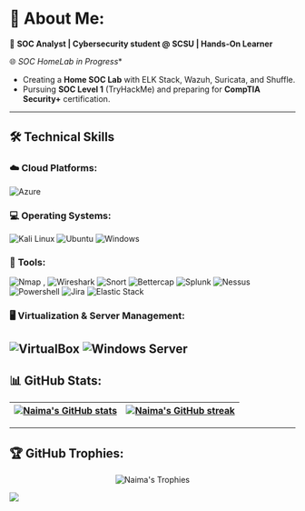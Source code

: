 # 🌟 About Me:  
🚀 **SOC Analyst | Cybersecurity student @ SCSU | Hands-On Learner**  

🌐 *SOC HomeLab in Progress**  
- Creating a **Home SOC Lab** with ELK Stack, Wazuh, Suricata, and Shuffle.  
- Pursuing **SOC Level 1** (TryHackMe) and preparing for **CompTIA Security+** certification.  
---
## 🛠️ Technical Skills  

### ☁️ **Cloud Platforms:**  
![Azure](https://img.shields.io/badge/Azure-%230072C6.svg?style=for-the-badge&logo=microsoftazure&logoColor=white)  

### 💻 **Operating Systems:**  
![Kali Linux](https://img.shields.io/badge/Kali_Linux-%23557C94.svg?style=for-the-badge&logo=kalilinux&logoColor=white)  ![Ubuntu](https://img.shields.io/badge/Ubuntu-%23E95420.svg?style=for-the-badge&logo=ubuntu&logoColor=white)  ![Windows](https://img.shields.io/badge/Windows-%230078D6.svg?style=for-the-badge&logo=windows&logoColor=white)  

### 🧰 **Tools:**  
![Nmap](https://img.shields.io/badge/Nmap-%23004080.svg?style=for-the-badge&logo=nmap&logoColor=white)  , ![Wireshark](https://img.shields.io/badge/Wireshark-%23167F92.svg?style=for-the-badge&logo=wireshark&logoColor=white)  ![Snort](https://img.shields.io/badge/Snort-%23EA1F33.svg?style=for-the-badge&logo=snort&logoColor=white)  ![Bettercap](https://img.shields.io/badge/Bettercap-%23000000.svg?style=for-the-badge)  ![Splunk](https://img.shields.io/badge/Splunk-%23000000.svg?style=for-the-badge&logo=splunk&logoColor=white)  ![Nessus](https://img.shields.io/badge/Nessus-%230074C1.svg?style=for-the-badge&logo=nessus&logoColor=white)  ![Powershell](https://img.shields.io/badge/PowerShell-%235391FE.svg?style=for-the-badge&logo=powershell&logoColor=white)  ![Jira](https://img.shields.io/badge/Jira-%230052CC.svg?style=for-the-badge&logo=jira&logoColor=white)  ![Elastic Stack](https://img.shields.io/badge/Elastic_Stack-%2300737C.svg?style=for-the-badge&logo=elasticsearch&logoColor=white)  

### 🖥️ **Virtualization & Server Management:**  
![VirtualBox](https://img.shields.io/badge/VirtualBox-%23183A61.svg?style=for-the-badge&logo=virtualbox&logoColor=white)  ![Windows Server](https://img.shields.io/badge/Windows%20Server-%230078D6.svg?style=for-the-badge&logo=windows&logoColor=white)  
---

## 📊 GitHub Stats:  
| <a href="https://github.com/NaimaMu/github-readme-stats"><img align="center" src="https://github-readme-stats.vercel.app/api?username=NaimaMu&show_icons=true&include_all_commits=true&theme=radical&hide_border=false" alt="Naima's GitHub stats" /></a> | <a href="https://github.com/NaimaMu/github-readme-streak-stats"><img align="center" src="https://github-readme-streak-stats.herokuapp.com/?user=NaimaMu&theme=radical&hide_border=false" alt="Naima's GitHub streak" /></a> |  
| ------------- | ------------- |  
---

## 🏆 GitHub Trophies:  
<p align="center">  
  <img src="https://github-profile-trophy.vercel.app/?username=NaimaMu&theme=dracula&no-frame=true&row=1" alt="Naima's Trophies" />  
</p>  


[![](https://visitcount.itsvg.in/api?id=NaimaMu&icon=0&color=0)](https://visitcount.itsvg.in)  
